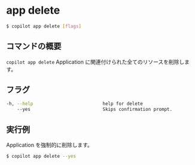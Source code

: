 # app delete
```bash
$ copilot app delete [flags]
```

## コマンドの概要

`copilot app delete` Application に関連付けられた全てのリソースを削除します。

## フラグ

```bash
-h, --help                          help for delete
    --yes                           Skips confirmation prompt.
```

## 実行例
Application を強制的に削除します。
```bash
$ copilot app delete --yes 
```
